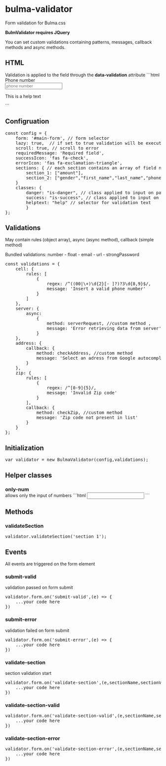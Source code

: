 # bulma-validator
Form validation for Bulma.css

<strong>BulmValidator requires JQuery</strong>

You can set custom validations containing patterns, messages, callback methods and async methods.

<h2>HTML</h2>
Validation is applied to the field through the <strong>data-validation</strong> attribute
```html
<div class="field">
  <label class="label">Phone number</label>
  <div class="control">
    <input class="input only-num" type="text" placeholder="phone number" data-validation="phone" name="phone_number">
  </div>
  <p class="help is-hidden">This is a help text</p>
</div>
```

<h2>Configruation</h2>
<pre>
const config = {
    form: '#main-form', // form selector
    lazy: true,  // if set to true validation will be executed only when the form is submitted
    scroll: true, // scroll to error
    requiredMessage: 'Required field',
    successIcon: 'fas fa-check',
    errorIcon: 'fas fa-exclamation-triangle',
    sections: { // each section contains an array of field names
        section_1: ["amount"], 
        section_2: ["gender","first_name","last_name","phone_number","email","address","province"]
    }
    classes: { 
        danger: "is-danger", // class applied to input on passed validation
        success: "is-success", // class applied to input on failed validation
        helptext: "help" // selector for validation text
		}
};
</pre>

<h2>Validations</h2>
May contain rules (object array), async (async method), callback (simple method)

Bundled validations: number - float - email - url - strongPassword
<pre>
const validations = { 
    cell: {
        rules: [
            {
                regex: /^((00|\+)\d{2}[- ]?)?3\d{8,9}$/,
                message: 'Insert a valid phone number'
            }
        ]
    },
    server: {
        async:
            {
                method: serverRequest, //custom method ,
                message: 'Error retrieving data from server'
            }
    },
    address: {
        callback: {
            method: checkAddress, //custom method
            message: 'Select an adress from Google autocomplete options' 
        }
    },
    zip: {
        rules: [
            {
                regex: /^[0-9]{5}/,
                message: 'Invalid Zip code'
            }
        ],
        callback: {
            method: checkZip, //custom method
            message: 'Zip code not present in list' 
        }
    }
};
</pre>

<h2>Initialization</h2>
<pre>
var validator = new BulmaValidator(config,validations);
</pre>

<h2>Helper classes</h2>
<h3 style="margin-bottom: 0">only-num</h3>allows only the input of numbers
```html
<input class="input only-num" type="text">
```


<h2>Methods</h2>
<h3>validateSection</h3>
<pre>
validator.validateSection('section_1');
</pre>

<h2>Events</h2>
All events are triggered on the form element
<h3>submit-valid</h3>
validation passed on form submit
<pre>
validator.form.on('submit-valid',(e) => {
    ...your code here
}) 
</pre>
<h3>submit-error</h3>
validation failed on form submit
<pre>
validator.form.on('submit-error',(e) => {
    ...your code here
}) 
</pre>
<h3>validate-section</h3>
section validation start
<pre>
validator.form.on('validate-section',(e,sectionName,sectionValue) => {
    ...your code here
}) 
</pre>
<h3>validate-section-valid</h3>
<pre>
validator.form.on('validate-section-valid',(e,sectionName,sectionValue) => {
    ...your code here
}) 
</pre>
<h3>validate-section-error</h3>
<pre>
validator.form.on('validate-section-error',(e,sectionName,sectionValue) => {
    ...your code here
}) 
</pre>
